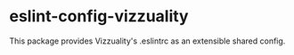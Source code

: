 # eslint-config-vizzuality

This package provides Vizzuality's .eslintrc as an extensible shared config.
